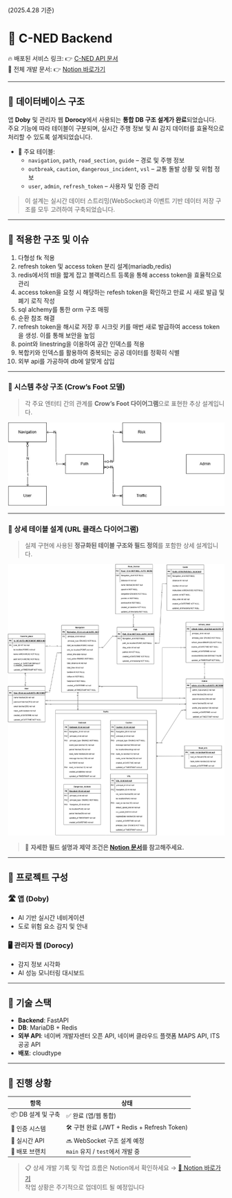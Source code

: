 (2025.4.28 기준)

# 🚀 C-NED Backend

🔥 배포된 서비스 링크: 👉 [C-NED API 문서](https://port-0-c-ned-backend-m8d025yhc9939d4f.sel4.cloudtype.app/docs)  
📑 전체 개발 문서: 👉 [Notion 바로가기](https://www.notion.so/1afbb4312b768015945ee3bf76a6a7d3)

---

## 🧱 데이터베이스 구조

앱 **Doby** 및 관리자 웹 **Dorocy**에서 사용되는 **통합 DB 구조 설계가 완료**되었습니다.  
주요 기능에 따라 테이블이 구분되며, 실시간 주행 정보 및 AI 감지 데이터를 효율적으로 처리할 수 있도록 설계되었습니다.

- 📍 주요 테이블:
  - `navigation`, `path`, `road_section`, `guide` – 경로 및 주행 정보
  - `outbreak`, `caution`, `dangerous_incident`, `vsl` – 교통 돌발 상황 및 위험 정보
  - `user`, `admin`, `refresh_token` – 사용자 및 인증 관리

> 이 설계는 실시간 데이터 스트리밍(WebSocket)과 이벤트 기반 데이터 저장 구조를 모두 고려하여 구축되었습니다.

---
## 🚀 적용한 구조 및 이슈

1. 다형성 fk 적용
2. refresh token 및 access token 분리 설계(mariadb,redis)
3. redis에서의 ttl을 짧게 잡고 블랙리스트 등록을 통해 access token을 효율적으로 관리
4. access token을 요청 시 해당하는 refesh token을 확인하고 만료 시 새로 발급 및 폐기 로직 작성
5. sql alchemy를 통한 orm 구조 매핑
6. 순환 참조 해결
7. refresh token을 해시로 저장 후 시크릿 키를 매번 새로 발급하여 access token을 생성. 이를 통해 보안을 높임
8. point와 linestring을 이용하여 공간 인덱스를 적용
9. 복합키와 인덱스를 활용하여 중복되는 공공 데이터를 정확히 식별
10. 외부 api를 가공하여 db에 알맞게 삽입

---

### 🔹 시스템 추상 구조 (Crow’s Foot 모델)

> 각 주요 엔터티 간의 관계를 **Crow’s Foot 다이어그램**으로 표현한 추상 설계입니다.

<img src="docs/images/cned_crows_foot.jpg" width="550"/>

---

### 🔸 상세 테이블 설계 (URL 클래스 다이어그램)

> 실제 구현에 사용된 **정규화된 테이블 구조와 필드 정의**를 포함한 상세 설계입니다.

<img src="docs/images/cned_url_class_diagram.jpg" width="620"/>


> 📘 **자세한 필드 설명과 제약 조건은 [Notion 문서](https://pouncing-toothpaste-a07.notion.site/DB-1babb4312b7680368fe4f63a87575891?pvs=4)를 참고해주세요.**

---

## 📌 프로젝트 구성

### 🛣️ 앱 (Doby)
- AI 기반 실시간 네비게이션
- 도로 위험 요소 감지 및 안내

### 🖥️ 관리자 웹 (Dorocy)
- 감지 정보 시각화
- AI 성능 모니터링 대시보드

---

## 🔧 기술 스택

- **Backend**: FastAPI  
- **DB**: MariaDB + Redis  
- **외부 API**: 네이버 개발자센터 오픈 API, 네이버 클라우드 플랫폼 MAPS API, ITS 공공 API
- **배포**: cloudtype

---

## 🚧 진행 상황

| 항목 | 상태 |
|------|------|
| 📦 DB 설계 및 구축 | ✅ 완료 (앱/웹 통합) |
| 🔐 인증 시스템 | 🛠 구현 완료 (JWT + Redis + Refresh Token) |
| 📡 실시간 API | 🔜 WebSocket 구조 설계 예정 |
| 🚀 배포 브랜치 | `main` 유지 / `test`에서 개발 중 |

> 📋 상세 개발 기록 및 작업 흐름은 Notion에서 확인하세요 → [🔗 Notion 바로가기](https://www.notion.so/1afbb4312b768015945ee3bf76a6a7d3)
<br>작업 상황은 주기적으로 업데이트 될 예정입니다
